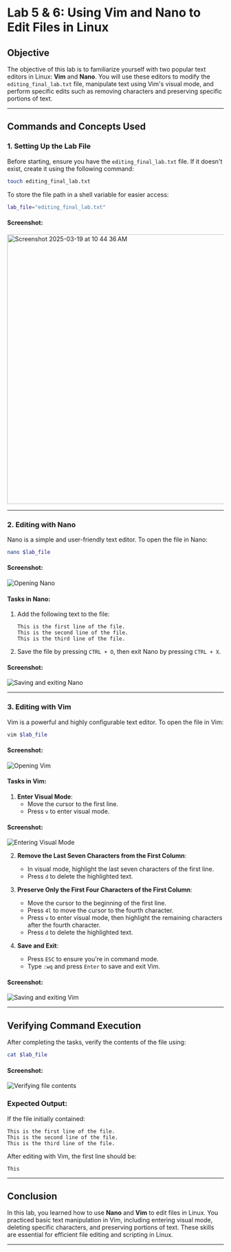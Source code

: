 # Lab 5 & 6: Using Vim and Nano to Edit Files in Linux

## Objective
The objective of this lab is to familiarize yourself with two popular text editors in Linux: **Vim** and **Nano**. You will use these editors to modify the `editing_final_lab.txt` file, manipulate text using Vim's visual mode, and perform specific edits such as removing characters and preserving specific portions of text.

---

## Commands and Concepts Used

### 1. Setting Up the Lab File
Before starting, ensure you have the `editing_final_lab.txt` file. If it doesn't exist, create it using the following command:
```bash
touch editing_final_lab.txt
```


To store the file path in a shell variable for easier access:
```bash
lab_file="editing_final_lab.txt"
```

#### Screenshot:
<img width="626" alt="Screenshot 2025-03-19 at 10 44 36 AM" src="https://github.com/user-attachments/assets/c11a8263-b33a-4952-bb6e-97e8530ab957" />

---

### 2. Editing with Nano
Nano is a simple and user-friendly text editor. To open the file in Nano:
```bash
nano $lab_file
```

#### Screenshot:
![Opening Nano](screenshots/nano_open.png)

#### Tasks in Nano:
1. Add the following text to the file:
   ```
   This is the first line of the file.
   This is the second line of the file.
   This is the third line of the file.
   ```


2. Save the file by pressing `CTRL + O`, then exit Nano by pressing `CTRL + X`.

#### Screenshot:
![Saving and exiting Nano](screenshots/nano_save_exit.png)

---

### 3. Editing with Vim
Vim is a powerful and highly configurable text editor. To open the file in Vim:
```bash
vim $lab_file
```

#### Screenshot:
![Opening Vim](screenshots/vim_open.png)

#### Tasks in Vim:
1. **Enter Visual Mode**:
   - Move the cursor to the first line.
   - Press `v` to enter visual mode.

#### Screenshot:
![Entering Visual Mode](screenshots/vim_visual_mode.png)

2. **Remove the Last Seven Characters from the First Column**:
   - In visual mode, highlight the last seven characters of the first line.
   - Press `d` to delete the highlighted text.


3. **Preserve Only the First Four Characters of the First Column**:
   - Move the cursor to the beginning of the first line.
   - Press `4l` to move the cursor to the fourth character.
   - Press `v` to enter visual mode, then highlight the remaining characters after the fourth character.
   - Press `d` to delete the highlighted text.


4. **Save and Exit**:
   - Press `ESC` to ensure you're in command mode.
   - Type `:wq` and press `Enter` to save and exit Vim.

#### Screenshot:
![Saving and exiting Vim](screenshots/vim_save_exit.png)

---

## Verifying Command Execution
After completing the tasks, verify the contents of the file using:
```bash
cat $lab_file
```

#### Screenshot:
![Verifying file contents](screenshots/cat_file.png)

### Expected Output:
If the file initially contained:
```
This is the first line of the file.
This is the second line of the file.
This is the third line of the file.
```

After editing with Vim, the first line should be:
```
This
```

---

## Conclusion
In this lab, you learned how to use **Nano** and **Vim** to edit files in Linux. You practiced basic text manipulation in Vim, including entering visual mode, deleting specific characters, and preserving portions of text. These skills are essential for efficient file editing and scripting in Linux.

---
